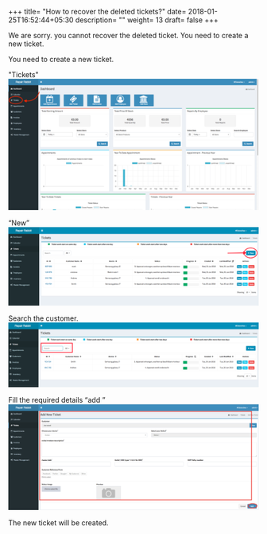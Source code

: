 +++
title= "How to recover the deleted tickets?"
date= 2018-01-25T16:52:44+05:30
description= ""
weight= 13
draft= false
+++


We are sorry. you cannot recover the deleted ticket. You need to create a new ticket. 

You need to create a new ticket.

"Tickets"
![How to create a new ticket?](/images/tickets/can_i_recover_the_deleted_tickets/go_to_tickets_edited-min.png)

“New”
![How to create a new ticket?](/images/tickets/can_i_recover_the_deleted_tickets/click_new.png)

Search the customer.
![How to create a new ticket?](/images/tickets/can_i_recover_the_deleted_tickets/search_customer.png)

Fill the required details “add ”
![How to create a new ticket?](/images/tickets/can_i_recover_the_deleted_tickets/add_the_required_details_and_add.png)

The new ticket will be created.

